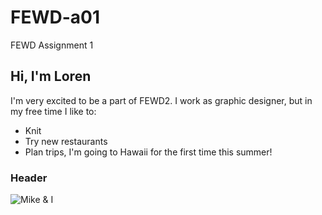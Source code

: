 # FEWD-a01
FEWD Assignment 1
## Hi, I'm Loren
I'm very excited to be a part of FEWD2. I work as graphic designer, but in my free time I like to:
* Knit 
* Try new restaurants
* Plan trips, I'm going to Hawaii for the first time this summer!
### Header
![Mike & I](https://photos.app.goo.gl/1jBjno1oLddXmycf2)
